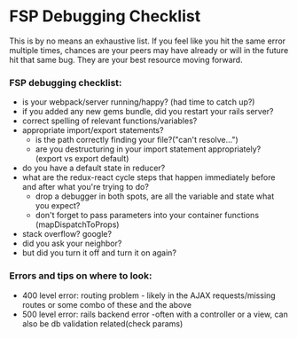 # FSP Debugging Checklist

This is by no means an exhaustive list. If you feel like you hit the same error multiple times, chances are your peers may have already or will in the future hit that same bug. They are your best resource moving forward.

### FSP debugging checklist:
  + is your webpack/server running/happy? (had time to catch up?)
  + if you added any new gems bundle, did you restart your rails server?
  + correct spelling of relevant functions/variables?
  + appropriate import/export statements?
    + is the path correctly finding your file?("can't resolve...")
    + are you destructuring in your import statement appropriately? (export vs export default)
  + do you have a default state in reducer?
  + what are the redux-react cycle steps that happen immediately before and after what you're trying to do?
    + drop a debugger in both spots, are all the variable and state what you expect?
    + don't forget to pass parameters into your container functions (mapDispatchToProps)
  + stack overflow? google?
  + did you ask your neighbor?
  + but did you turn it off and turn it on again?


### Errors and tips on where to look:
  + 400 level error: routing problem - likely in the AJAX requests/missing routes or some combo of these and the above
  + 500 level error: rails backend error -often with a controller or a view, can also be db validation related(check params)
